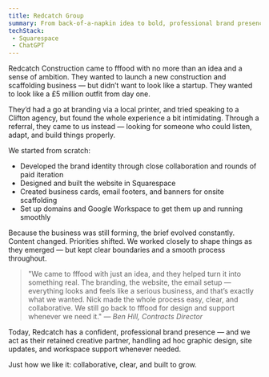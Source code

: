 ```yaml
---
title: Redcatch Group
summary: From back-of-a-napkin idea to bold, professional brand presence.
techStack: 
 - Squarespace
 - ChatGPT
---
```

Redcatch Construction came to fffood with no more than an idea and a sense of ambition. They wanted to launch a new construction and scaffolding business — but didn’t want to look like a startup. They wanted to look like a £5 million outfit from day one.

They’d had a go at branding via a local printer, and tried speaking to a Clifton agency, but found the whole experience a bit intimidating. Through a referral, they came to us instead — looking for someone who could listen, adapt, and build things properly.

We started from scratch:

 - Developed the brand identity through close collaboration and rounds of paid iteration
 - Designed and built the website in Squarespace
 - Created business cards, email footers, and banners for onsite scaffolding
 - Set up domains and Google Workspace to get them up and running smoothly

Because the business was still forming, the brief evolved constantly. Content changed. Priorities shifted. We worked closely to shape things as they emerged — but kept clear boundaries and a smooth process throughout.

<blockquote>
    "We came to fffood with just an idea, and they helped turn it into something real. The branding, the website, the email setup — everything looks and feels like a serious business, and that’s exactly what we wanted. Nick made the whole process easy, clear, and collaborative. We still go back to fffood for design and support whenever we need it."
    <cite>— Ben Hill, Contracts Director</cite>
</blockquote>

Today, Redcatch has a confident, professional brand presence — and we act as their retained creative partner, handling ad hoc graphic design, site updates, and workspace support whenever needed.

Just how we like it: collaborative, clear, and built to grow.